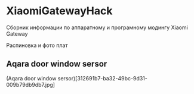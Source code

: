 # XiaomiGatewayHack
Сборник информации по аппаратному и програмному модингу Xiaomi Gateway 


Распиновка и фото плат
## Aqara door window sersor
(Aqara door window sersor)[312691b7-ba32-49bc-9d31-009b79db9db7.jpg]
